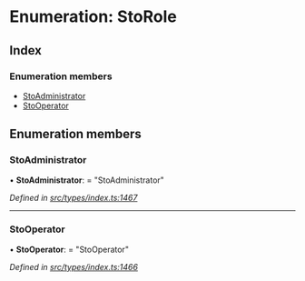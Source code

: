 # Enumeration: StoRole

## Index

### Enumeration members

- [StoAdministrator](_types_index_.storole.md#stoadministrator)
- [StoOperator](_types_index_.storole.md#stooperator)

## Enumeration members

### StoAdministrator

• **StoAdministrator**: = "StoAdministrator"

_Defined in [src/types/index.ts:1467](https://github.com/PolymathNetwork/polymath-sdk/blob/c47ae7a/src/types/index.ts#L1467)_

---

### StoOperator

• **StoOperator**: = "StoOperator"

_Defined in [src/types/index.ts:1466](https://github.com/PolymathNetwork/polymath-sdk/blob/c47ae7a/src/types/index.ts#L1466)_
